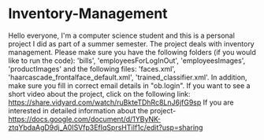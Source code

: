 # Inventory-Management
Hello everyone, I'm a computer science student and this is a personal project I did as part of a summer semester. The project deals with inventory management.
Please make sure you have the following folders (if you would like to run the code): 'bills', 'employeesForLogInOut',  'employeesImages', 'productImages' and the following files: 'faces.xml', 'haarcascade_frontalface_default.xml', 'trained_classifier.xml'.
In addition, make sure you fill in correct email details in "ob.login". 
If you want to see a short video about the project, click on the following link: https://share.vidyard.com/watch/ruBkteTDhRc8LnJ6jfG9sp
If you are interested in detailed information about the project- https://docs.google.com/document/d/1YByNK-ztqYbdaAgD9dj_A0ISVfp3EfIqSprsHTiIf1c/edit?usp=sharing
